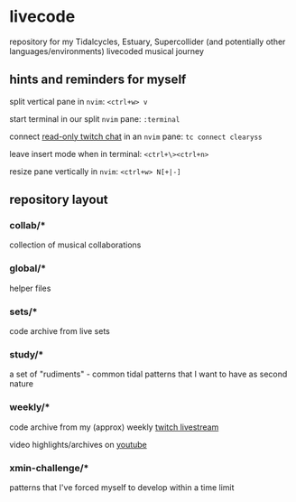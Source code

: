 # livecode
repository for my Tidalcycles, Estuary, Supercollider (and potentially other languages/environments) livecoded musical journey

## hints and reminders for myself

split vertical pane in `nvim`: `<ctrl+w> v`

start terminal in our split `nvim` pane: `:terminal` 

connect [read-only twitch chat](https://github.com/dongy7/twitch-chat-cli) in an `nvim` pane: `tc connect clearyss`

leave insert mode when in terminal: `<ctrl+\><ctrl+n>`

resize pane vertically in `nvim`: `<ctrl+w> N[+|-]`

## repository layout

### collab/*

collection of musical collaborations

### global/*

helper files

### sets/*

code archive from live sets

### study/*

a set of "rudiments" - common tidal patterns that I want to have as second nature

### weekly/*

code archive from my (approx) weekly [twitch livestream](https://twitch.tv/clearyss)

video highlights/archives on [youtube](https://www.youtube.com/channel/UC2p7hQGQ7BG1UUQjEqHHvVA?view_as=subscriber)

### xmin-challenge/*

patterns that I've forced myself to develop within a time limit
